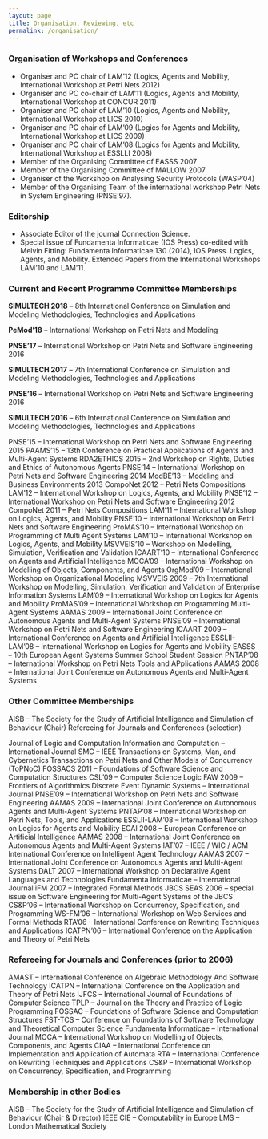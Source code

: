 ```yaml
---
layout: page
title: Organisation, Reviewing, etc
permalink: /organisation/
---
```

### Organisation of Workshops and Conferences

* Organiser and PC chair of LAM’12 (Logics, Agents and Mobility, International Workshop at Petri Nets 2012)
* Organiser and PC co-chair of LAM’11 (Logics, Agents and Mobility, International Workshop at CONCUR 2011)
* Organiser and PC chair of LAM’10 (Logics, Agents and Mobility, International Workshop at LICS 2010)
* Organiser and PC chair of LAM’09 (Logics for Agents and Mobility, International Workshop at LICS 2009)
* Organiser and PC chair of LAM’08 (Logics for Agents and Mobility, International Workshop at ESSLLI 2008)
* Member of the Organising Committee of EASSS 2007
* Member of the Organising Committee of MALLOW 2007
* Organiser of the Workshop on Analysing Security Protocols (WASP’04)
* Member of the Organising Team of the international workshop Petri Nets in System Engineering (PNSE’97).

### Editorship

* Associate Editor of the journal Connection Science.
* Special issue of Fundamenta Informaticae (IOS Press) co-edited with Melvin Fitting: Fundamenta Informaticae 130 (2014), IOS Press. Logics, Agents, and Mobility. Extended Papers from the International Workshops LAM’10 and LAM’11.


### Current and Recent Programme Committee Memberships

**SIMULTECH 2018** – 8th International Conference on Simulation and Modeling Methodologies, Technologies and Applications

**PeMod’18** – International Workshop on Petri Nets and Modeling

**PNSE’17** – International Workshop on Petri Nets and Software Engineering 2016

**SIMULTECH 2017** – 7th International Conference on Simulation and Modeling Methodologies, Technologies and Applications

**PNSE’16** – International Workshop on Petri Nets and Software Engineering 2016

**SIMULTECH 2016** – 6th International Conference on Simulation and Modeling Methodologies, Technologies and Applications

PNSE’15 – International Workshop on Petri Nets and Software Engineering 2015
PAAMS’15 – 13th Conference on Practical Applications of Agents and Multi-Agent Systems
RDA2ETHICS 2015 – 2nd Workshop on Rights, Duties and Ethics of Autonomous Agents
PNSE’14 – International Workshop on Petri Nets and Software Engineering 2014
ModBE’13 – Modeling and Business Environments 2013
CompoNet 2012 – Petri Nets Compositions
LAM’12 – International Workshop on Logics, Agents, and Mobility
PNSE’12 – International Workshop on Petri Nets and Software Engineering 2012
CompoNet 2011 – Petri Nets Compositions
LAM’11 – International Workshop on Logics, Agents, and Mobility
PNSE’10 – International Workshop on Petri Nets and Software Engineering
ProMAS’10 – International Workshop on Programming of Multi Agent Systems
LAM’10 – International Workshop on Logics, Agents, and Mobility
MSVVEIS’10 – Workshop on Modelling, Simulation, Verification and Validation
ICAART’10 – International Conference on Agents and Artificial Intelligence
MOCA’09 – International Workshop on Modelling of Objects, Components, and Agents
OrgMod’09 – International Workshop on Organizational Modeling
MSVVEIS 2009 – 7th International Workshop on Modelling, Simulation, Verification and Validation of Enterprise Information Systems
LAM’09 – International Workshop on Logics for Agents and Mobility
ProMAS’09 – International Workshop on Programming Multi-Agent Systems
AAMAS 2009 – International Joint Conference on Autonomous Agents and Multi-Agent Systems
PNSE’09 – International Workshop on Petri Nets and Software Engineering
ICAART 2009 – International Conference on Agents and Artificial Intelligence
ESSLII-LAM’08 – International Workshop on Logics for Agents and Mobility
EASSS – 10th European Agent Systems Summer School Student Session
PNTAP’08 – International Workshop on Petri Nets Tools and APplications
AAMAS 2008 – International Joint Conference on Autonomous Agents and Multi-Agent Systems

### Other Committee Memberships

AISB – The Society for the Study of Artificial Intelligence and Simulation of Behaviour (Chair)
Refereeing for Journals and Conferences (selection)

Journal of Logic and Computation
Information and Computation – International Journal
SMC – IEEE Transactions on Systems, Man, and Cybernetics
Transactions on Petri Nets and Other Models of Concurrency (ToPNoC)
FOSSACS 2011 – Foundations of Software Science and Computation Structures
CSL’09 – Computer Science Logic
FAW 2009 – Frontiers of Algorithmics
Discrete Event Dynamic Systems – International Journal
PNSE’09 – International Workshop on Petri Nets and Software Engineering
AAMAS 2009 – International Joint Conference on Autonomous Agents and Multi-Agent Systems
PNTAP’08 – International Workshop on Petri Nets, Tools, and Applications
ESSLII-LAM’08 – International Workshop on Logics for Agents and Mobility
ECAI 2008 – European Conference on Artificial Intelligence
AAMAS 2008 – International Joint Conference on Autonomous Agents and Multi-Agent Systems
IAT’07 – IEEE / WIC / ACM International Conference on Intelligent Agent Technology
AAMAS 2007 – International Joint Conference on Autonomous Agents and Multi-Agent Systems
DALT 2007 – International Workshop on Declarative Agent Languages and Technologies
Fundamenta Informaticae – International Journal
iFM 2007 – Integrated Formal Methods
JBCS SEAS 2006 – special issue on Software Engineering for Multi-Agent Systems of the JBCS
CS&P’06 – International Workshop on Concurrency, Specification, and Programming
WS-FM’06 – International Workshop on Web Services and Formal Methods
RTA’06 – International Conference on Rewriting Techniques and Applications
ICATPN’06 – International Conference on the Application and Theory of Petri Nets

### Refereeing for Journals and Conferences (prior to 2006)

AMAST – International Conference on Algebraic Methodology And Software Technology
ICATPN – International Conference on the Application and Theory of Petri Nets
IJFCS – International Journal of Foundations of Computer Science
TPLP – Journal on the Theory and Practice of Logic Programming
FOSSAC – Foundations of Software Science and Computation Structures
FST-TCS – Conference on Foundations of Software Technology and Theoretical Computer Science
Fundamenta Informaticae – International Journal
MOCA – International Workshop on Modelling of Objects, Components, and Agents
CIAA – International Conference on Implementation and Application of Automata
RTA – International Conference on Rewriting Techniques and Applications
CS&P – International Workshop on Concurrency, Specification, and Programming

### Membership in other Bodies

AISB – The Society for the Study of Artificial Intelligence and Simulation of Behaviour (Chair & Director)
IEEE
CIE – Computability in Europe
LMS – London Mathematical Society
